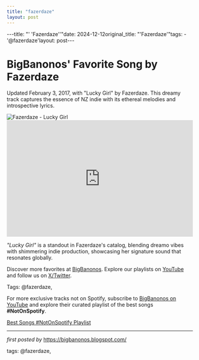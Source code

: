 ```yaml
---
title: "fazerdaze"
layout: post
---
```

---title: "' 'Fazerdaze''"date: 2024-12-12original_title: "'Fazerdaze'"tags:  - '@fazerdaze'layout: post---<!-- Post Title --><h1 >BigBanonos' Favorite Song by Fazerdaze</h1> <!-- Introductory Text --><p >Updated February 3, 2017, with "Lucky Girl" by Fazerdaze. This dreamy track captures the essence of NZ indie with its ethereal melodies and introspective lyrics.</p> <!-- Featured Image --><div > <img src="https://i1.sndcdn.com/artworks-OdLE6Yxwo8dZ-0-t500x500.jpg" alt="Fazerdaze - Lucky Girl" /></div> <!-- YouTube Video Embed --><div > <iframe width="100%" height="315" src="https://www.youtube.com/embed/My4j3vgFxbE" title="Fazerdaze - Lucky Girl (Official Video)" frameborder="0" allow="accelerometer; autoplay; clipboard-write; encrypted-media; gyroscope; picture-in-picture; web-share" referrerpolicy="strict-origin-when-cross-origin" allowfullscreen></iframe></div> <!-- Song Information --><div > <p><em>"Lucky Girl"</em> is a standout in Fazerdaze's catalog, blending dreamo vibes with shimmering indie production, showcasing her signature sound that resonates globally.</p></div> <!-- Footer Links --><div > <p>Discover more favorites at <a href="https://bigbanonos.blogspot.com/" target="_blank">BigBanonos</a>. Explore our playlists on <a href="https://www.youtube.com/@BigBanonos" target="_blank">YouTube</a> and follow us on <a href="https://x.com/bigbanonos" target="_blank">X/Twitter</a>.</p></div> <!-- Tags --><p >Tags: @fazerdaze,</p><!--Subscribe and Playlist Links--><div>    <p>For more exclusive tracks not on Spotify, subscribe to <a href="https://www.youtube.com/@BigBanonos" target="_blank">BigBanonos on YouTube</a> and explore their curated playlist of the best songs <strong>#NotOnSpotify</strong>.</p>    <p><a href="https://www.youtube.com/playlist?list=PLtuNtuTatqI0kFahUCbtbfenC_ET5O_tr" target="_blank">Best Songs #NotOnSpotify Playlist<br /></a></p></div><hr /><p><em>first posted by</em> <a href="https://bigbanonos.blogspot.com/" rel="noopener" target="_new">https://bigbanonos.blogspot.com/</a></p><p>tags: @fazerdaze,</p>